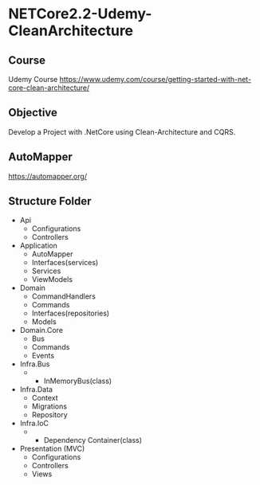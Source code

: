 # NETCore2.2-Udemy-CleanArchitecture

## Course
Udemy Course
https://www.udemy.com/course/getting-started-with-net-core-clean-architecture/

## Objective
Develop a Project with .NetCore using Clean-Architecture and CQRS.

## AutoMapper
https://automapper.org/

## Structure Folder
- Api
  - Configurations
  - Controllers
- Application
  - AutoMapper
  - Interfaces(services)
  - Services
  - ViewModels
- Domain
  - CommandHandlers
  - Commands
  - Interfaces(repositories)
  - Models
- Domain.Core
  - Bus
  - Commands
  - Events
- Infra.Bus
  - * InMemoryBus(class)
- Infra.Data
   - Context
   - Migrations
   - Repository
- Infra.IoC
   - * Dependency Container(class)
- Presentation (MVC)
   - Configurations
   - Controllers
   - Views
   

